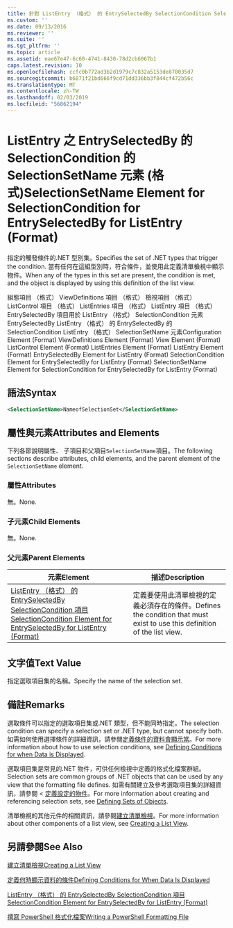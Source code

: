 ```yaml
---
title: 針對 ListEntry （格式） 的 EntrySelectedBy SelectionCondition SelectionSetName 項目 |Microsoft Docs
ms.custom: ''
ms.date: 09/13/2016
ms.reviewer: ''
ms.suite: ''
ms.tgt_pltfrm: ''
ms.topic: article
ms.assetid: eae67e47-6c60-4741-8430-78d2cb6067b1
caps.latest.revision: 10
ms.openlocfilehash: ccfc0b772ad3b2d1979c7c832a5153de870035d7
ms.sourcegitcommit: b6871f21bd666f9cd71dd336bb3f844cf472b56c
ms.translationtype: MT
ms.contentlocale: zh-TW
ms.lasthandoff: 02/03/2019
ms.locfileid: "56862194"
---
```

# <a name="selectionsetname-element-for-selectioncondition-for-entryselectedby-for-listentry-format"></a><span data-ttu-id="59434-102">ListEntry 之 EntrySelectedBy 的 SelectionCondition 的 SelectionSetName 元素 (格式)</span><span class="sxs-lookup"><span data-stu-id="59434-102">SelectionSetName Element for SelectionCondition for EntrySelectedBy for ListEntry (Format)</span></span>

<span data-ttu-id="59434-103">指定的觸發條件的.NET 型別集。</span><span class="sxs-lookup"><span data-stu-id="59434-103">Specifies the set of .NET types that trigger the condition.</span></span> <span data-ttu-id="59434-104">當有任何在這組型別時，符合條件，並使用此定義清單檢視中顯示物件。</span><span class="sxs-lookup"><span data-stu-id="59434-104">When any of the types in this set are present, the condition is met, and the object is displayed by using this definition of the list view.</span></span>

<span data-ttu-id="59434-105">組態項目 （格式） ViewDefinitions 項目 （格式） 檢視項目 （格式） ListControl 項目 （格式） ListEntries 項目 （格式） ListEntry 項目 （格式） EntrySelectedBy 項目用於 ListEntry （格式） SelectionCondition 元素EntrySelectedBy ListEntry （格式） 的 EntrySelectedBy 的 SelectionCondition ListEntry （格式） SelectionSetName 元素</span><span class="sxs-lookup"><span data-stu-id="59434-105">Configuration Element (Format) ViewDefinitions Element (Format) View Element (Format) ListControl Element (Format) ListEntries Element (Format) ListEntry Element (Format) EntrySelectedBy Element for ListEntry (Format) SelectionCondition Element for EntrySelectedBy for ListEntry (Format) SelectionSetName Element for SelectionCondition for EntrySelectedBy for ListEntry (Format)</span></span>

## <a name="syntax"></a><span data-ttu-id="59434-106">語法</span><span class="sxs-lookup"><span data-stu-id="59434-106">Syntax</span></span>

```xml
<SelectionSetName>NameofSelectionSet</SelectionSetName>
```

## <a name="attributes-and-elements"></a><span data-ttu-id="59434-107">屬性與元素</span><span class="sxs-lookup"><span data-stu-id="59434-107">Attributes and Elements</span></span>

<span data-ttu-id="59434-108">下列各節說明屬性、 子項目和父項目`SelectionSetName`項目。</span><span class="sxs-lookup"><span data-stu-id="59434-108">The following sections describe attributes, child elements, and the parent element of the `SelectionSetName` element.</span></span>

### <a name="attributes"></a><span data-ttu-id="59434-109">屬性</span><span class="sxs-lookup"><span data-stu-id="59434-109">Attributes</span></span>

<span data-ttu-id="59434-110">無。</span><span class="sxs-lookup"><span data-stu-id="59434-110">None.</span></span>

### <a name="child-elements"></a><span data-ttu-id="59434-111">子元素</span><span class="sxs-lookup"><span data-stu-id="59434-111">Child Elements</span></span>

<span data-ttu-id="59434-112">無。</span><span class="sxs-lookup"><span data-stu-id="59434-112">None.</span></span>

### <a name="parent-elements"></a><span data-ttu-id="59434-113">父元素</span><span class="sxs-lookup"><span data-stu-id="59434-113">Parent Elements</span></span>

|<span data-ttu-id="59434-114">元素</span><span class="sxs-lookup"><span data-stu-id="59434-114">Element</span></span>|<span data-ttu-id="59434-115">描述</span><span class="sxs-lookup"><span data-stu-id="59434-115">Description</span></span>|
|-------------|-----------------|
|[<span data-ttu-id="59434-116">ListEntry （格式） 的 EntrySelectedBy SelectionCondition 項目</span><span class="sxs-lookup"><span data-stu-id="59434-116">SelectionCondition Element for EntrySelectedBy for ListEntry (Format)</span></span>](./selectioncondition-element-for-entryselectedby-for-listcontrol-format.md)|<span data-ttu-id="59434-117">定義要使用此清單檢視的定義必須存在的條件。</span><span class="sxs-lookup"><span data-stu-id="59434-117">Defines the condition that must exist to use this definition of the list view.</span></span>|

## <a name="text-value"></a><span data-ttu-id="59434-118">文字值</span><span class="sxs-lookup"><span data-stu-id="59434-118">Text Value</span></span>

<span data-ttu-id="59434-119">指定選取項目集的名稱。</span><span class="sxs-lookup"><span data-stu-id="59434-119">Specify the name of the selection set.</span></span>

## <a name="remarks"></a><span data-ttu-id="59434-120">備註</span><span class="sxs-lookup"><span data-stu-id="59434-120">Remarks</span></span>

<span data-ttu-id="59434-121">選取條件可以指定的選取項目集或.NET 類型，但不能同時指定。</span><span class="sxs-lookup"><span data-stu-id="59434-121">The selection condition can specify a selection set or .NET type, but cannot specify both.</span></span> <span data-ttu-id="59434-122">如需如何使用選擇條件的詳細資訊，請參閱[定義條件的資料會顯示當](./defining-conditions-for-displaying-data.md)。</span><span class="sxs-lookup"><span data-stu-id="59434-122">For more information about how to use selection conditions, see [Defining Conditions for when Data is Displayed](./defining-conditions-for-displaying-data.md).</span></span>

<span data-ttu-id="59434-123">選取項目集是常見的.NET 物件，可供任何檢視中定義的格式化檔案群組。</span><span class="sxs-lookup"><span data-stu-id="59434-123">Selection sets are common groups of .NET objects that can be used by any view that the formatting file defines.</span></span> <span data-ttu-id="59434-124">如需有關建立及參考選取項目集的詳細資訊，請參閱 <<c0> [ 定義設定的物件](./defining-selection-sets.md)。</span><span class="sxs-lookup"><span data-stu-id="59434-124">For more information about creating and referencing selection sets, see [Defining Sets of Objects](./defining-selection-sets.md).</span></span>

<span data-ttu-id="59434-125">清單檢視的其他元件的相關資訊，請參閱[建立清單檢視](./creating-a-list-view.md)。</span><span class="sxs-lookup"><span data-stu-id="59434-125">For more information about other components of a list view, see [Creating a List View](./creating-a-list-view.md).</span></span>

## <a name="see-also"></a><span data-ttu-id="59434-126">另請參閱</span><span class="sxs-lookup"><span data-stu-id="59434-126">See Also</span></span>

[<span data-ttu-id="59434-127">建立清單檢視</span><span class="sxs-lookup"><span data-stu-id="59434-127">Creating a List View</span></span>](./creating-a-list-view.md)

[<span data-ttu-id="59434-128">定義何時顯示資料的條件</span><span class="sxs-lookup"><span data-stu-id="59434-128">Defining Conditions for When Data Is Displayed</span></span>](./defining-conditions-for-displaying-data.md)

[<span data-ttu-id="59434-129">ListEntry （格式） 的 EntrySelectedBy SelectionCondition 項目</span><span class="sxs-lookup"><span data-stu-id="59434-129">SelectionCondition Element for EntrySelectedBy for ListEntry (Format)</span></span>](./selectioncondition-element-for-entryselectedby-for-listcontrol-format.md)

[<span data-ttu-id="59434-130">撰寫 PowerShell 格式化檔案</span><span class="sxs-lookup"><span data-stu-id="59434-130">Writing a PowerShell Formatting File</span></span>](./writing-a-powershell-formatting-file.md)
